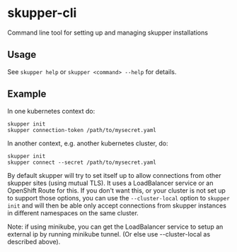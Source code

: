 # skupper-cli

Command line tool for setting up and managing skupper installations

## Usage

See `skupper help` or `skupper <command> --help` for details.

## Example

In one kubernetes context do:

```
skupper init
skupper connection-token /path/to/mysecret.yaml
```

In another context, e.g. another kubernetes cluster, do:

```
skupper init
skupper connect --secret /path/to/mysecret.yaml
```

By default skupper will try to set itself up to allow connections from
other skupper sites (using mutual TLS). It uses a LoadBalancer service
or an OpenShift Route for this. If you don't want this, or your
cluster is not set up to support those options, you can use the
`--cluster-local` option to `skupper init` and will then be able only
accept connections from skupper instances in different namespaces on
the same cluster.

Note: if using minikube, you can get the LoadBalancer service to setup
an external ip by running minikube tunnel. (Or else use --cluster-local
as described above).



